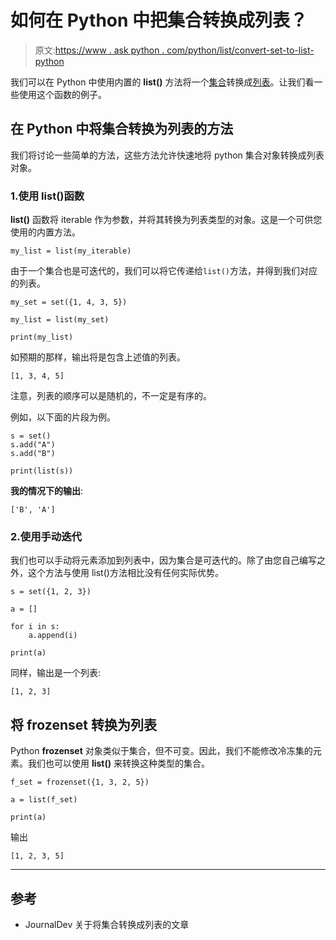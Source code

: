 # 如何在 Python 中把集合转换成列表？

> 原文:[https://www . ask python . com/python/list/convert-set-to-list-python](https://www.askpython.com/python/list/convert-set-to-list-python)

我们可以在 Python 中使用内置的 **list()** 方法将一个[集合](https://www.askpython.com/python/set/python-set)转换成[列表](https://www.askpython.com/python/list/python-list)。让我们看一些使用这个函数的例子。

## 在 Python 中将集合转换为列表的方法

我们将讨论一些简单的方法，这些方法允许快速地将 python 集合对象转换成列表对象。

### 1.使用 list()函数

**list()** 函数将 iterable 作为参数，并将其转换为列表类型的对象。这是一个可供您使用的内置方法。

```
my_list = list(my_iterable)

```

由于一个集合也是可迭代的，我们可以将它传递给`list()`方法，并得到我们对应的列表。

```
my_set = set({1, 4, 3, 5})

my_list = list(my_set)

print(my_list)

```

如预期的那样，输出将是包含上述值的列表。

```
[1, 3, 4, 5]

```

注意，列表的顺序可以是随机的，不一定是有序的。

例如，以下面的片段为例。

```
s = set()
s.add("A")
s.add("B")

print(list(s))

```

**我的情况下的输出**:

```
['B', 'A']

```

### 2.使用手动迭代

我们也可以手动将元素添加到列表中，因为集合是可迭代的。除了由您自己编写之外，这个方法与使用 list()方法相比没有任何实际优势。

```
s = set({1, 2, 3})

a = []

for i in s:
    a.append(i)

print(a)

```

同样，输出是一个列表:

```
[1, 2, 3]

```

## 将 frozenset 转换为列表

Python **frozenset** 对象类似于集合，但不可变。因此，我们不能修改冷冻集的元素。我们也可以使用 **list()** 来转换这种类型的集合。

```
f_set = frozenset({1, 3, 2, 5})

a = list(f_set)

print(a)

```

输出

```
[1, 2, 3, 5]

```

* * *

## 参考

*   JournalDev 关于将集合转换成列表的文章